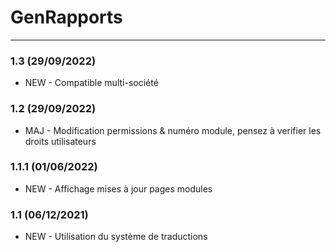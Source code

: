 # GenRapports

[comment]: <> (TODO)

***
### 1.3 (29/09/2022)
* NEW - Compatible multi-société

### 1.2 (29/09/2022)
* MAJ - Modification permissions & numéro module, pensez à verifier les droits utilisateurs

### 1.1.1 (01/06/2022)
* NEW - Affichage mises à jour pages modules

### 1.1 (06/12/2021)
* NEW - Utilisation du système de traductions